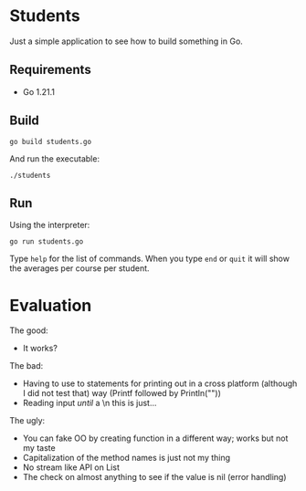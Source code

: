 # Students

Just a simple application to see how to build something in Go.

## Requirements

* Go 1.21.1

## Build
```
go build students.go
```
And run the executable:
```
./students
```
## Run
Using the interpreter:
```
go run students.go
```

Type `help` for the list of commands.
When you type `end` or `quit` it will show the averages per course per student.

# Evaluation

The good:

  * It works?

The bad:

  * Having to use to statements for printing out in a cross platform (although I did not test that) way (Printf followed by Println(""))
  * Reading input *until* a \n this is just...

The ugly:

  * You can fake OO by creating function in a different way; works but not my taste
  * Capitalization of the method names is just not my thing
  * No stream like API on List
  * The check on almost anything to see if the value is nil (error handling)
